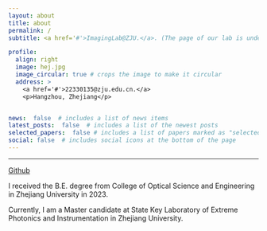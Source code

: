 ```yaml
---
layout: about
title: about
permalink: /
subtitle: <a href='#'>ImagingLab@ZJU.</a>. (The page of our lab is under construction, sry).

profile:
  align: right
  image: hej.jpg
  image_circular: true # crops the image to make it circular
  address: >
    <a href='#'>22330135@zju.edu.cn.</a>
    <p>Hangzhou, Zhejiang</p>


news:  false  # includes a list of news items
latest_posts:  false  # includes a list of the newest posts
selected_papers:  false # includes a list of papers marked as "selected={true}"
social: false  # includes social icons at the bottom of the page
---
```


---
[Github](https://github.com/WhuGhost)

I received the B.E. degree from College of Optical Science and Engineering in Zhejiang University in 2023.

Currently, I am a Master candidate at State Key Laboratory of Extreme Photonics and Instrumentation in Zhejiang University.
